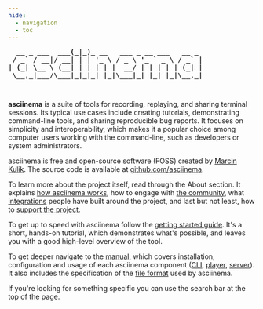 ```yaml
---
hide:
  - navigation
  - toc
---
```


<style>
.md-typeset h1 {
  position: absolute;
  left: -10000px;
  opacity: 0;
}

pre.ascii-logo {
  margin: 0 0 3em 0;
  font-weight: bold;
}
</style>

<pre class="ascii-logo">
  __ _ ___  ___(_|_)_ __   ___ _ __ ___   __ _
 / _` / __|/ __| | | '_ \ / _ \ '_ ` _ \ / _` |
| (_| \__ \ (__| | | | | |  __/ | | | | | (_| |
 \__,_|___/\___|_|_|_| |_|\___|_| |_| |_|\__,_|
</pre>

__asciinema__ is a suite of tools for recording, replaying, and sharing terminal
sessions. Its typical use cases include creating tutorials, demonstrating
command-line tools, and sharing reproducible bug reports. It focuses on
simplicity and interoperability, which makes it a popular choice among computer
users working with the command-line, such as developers or system
administrators.

asciinema is free and open-source software (FOSS) created by [Marcin
Kulik](https://hachyderm.io/@ku1ik). The source code is available at
[github.com/asciinema](https://github.com/asciinema).

To learn more about the project itself, read through the About section. It
explains [how asciinema works](how-it-works.md), how to engage with [the
community](community.md), what [integrations](integrations.md) people have built
around the project, and last but not least, how to [support the
project](donations.md).

To get up to speed with asciinema follow the [getting started
guide](getting-started.md). It's a short, hands-on tutorial, which demonstrates
what's possible, and leaves you with a good high-level overview of the tool.

To get deeper navigate to the [manual](manual/index.md), which covers
installation, configuration and usage of each asciinema component
([CLI](manual/cli/index.md), [player](manual/player/index.md),
[server](manual/server/index.md)). It also includes the specification of the
[file format](manual/asciicast/v2.md) used by asciinema.

If you're looking for something specific you can use the search bar at the top
of the page.
